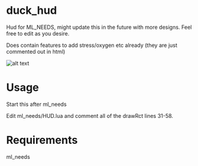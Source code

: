 # duck_hud
 Hud for ML_NEEDS, might update this in the future with more designs. Feel free to edit as you desire.
 
 Does contain features to add stress/oxygen etc already (they are just commented out in html)

![alt text](https://i.imgur.com/aaHpzh2.png)

# Usage
 Start this after ml_needs
 
 Edit ml_needs/HUD.lua and comment all of the drawRct lines 31-58.

# Requirements
 ml_needs

